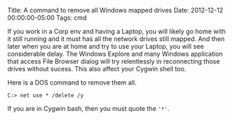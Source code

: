 Title: A command to remove all Windows mapped drives
Date: 2012-12-12 00:00:00-05:00
Tags: cmd



If you work in a Corp env and having a Laptop, you will likely go home
with it still running and it must has all the network drives still
mapped. And then later when you are at home and try to use your Laptop,
you will see considerable delay. The Windows Explore and many Windows
application that access File Browser dialog will try relentlessly in
reconnecting those drives without sucess. This also affect your Cygwin
shell too.

Here is a DOS command to remove them all.

    C:> net use * /delete /y

If you are in Cygwin bash, then you must quote the `'*'`.

